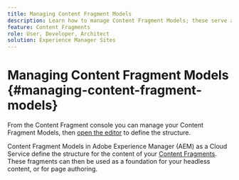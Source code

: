 ```yaml
---
title: Managing Content Fragment Models
description: Learn how to manage Content Fragment Models; these serve as a foundation for your Content Fragments in AEM, allowing you to create structured content for use in headless delivery, or page authoring.
feature: Content Fragments
role: User, Developer, Architect
solution: Experience Manager Sites
---
```

# Managing Content Fragment Models {#managing-content-fragment-models}

From the Content Fragment console you can manage your Content Fragment Models, then [open the editor](/help/sites-cloud/administering/content-fragments/content-fragment-models.md) to define the structure.

Content Fragment Models in Adobe Experience Manager (AEM) as a Cloud Service define the structure for the content of your [Content Fragments](/help/sites-cloud/administering/content-fragments/overview.md). These fragments can then be used as a foundation for your headless content, or for page authoring. 
